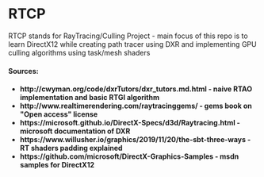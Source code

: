 # RTCP
RTCP stands for RayTracing/Culling Project - main focus of this repo is to learn DirectX12 while creating path tracer using DXR and implementing GPU culling algorithms using task/mesh shaders

<h4>Sources:<h4>
<ul>
  <li>http://cwyman.org/code/dxrTutors/dxr_tutors.md.html - naive RTAO implementation and basic RTGI algorithm
  <li>http://www.realtimerendering.com/raytracinggems/ - gems book on "Open access" license
  <li>https://microsoft.github.io/DirectX-Specs/d3d/Raytracing.html - microsoft documentation of DXR
  <li>https://www.willusher.io/graphics/2019/11/20/the-sbt-three-ways - RT shaders padding explained
  <li>https://github.com/microsoft/DirectX-Graphics-Samples - msdn samples for DirectX12
</ul>
